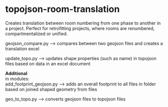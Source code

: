 # topojson-room-translation
Creates translation between room numbering from one phase to another in a project. Perfect for retrofitting projects, where rooms are renumbered, compartmentalized or unified. 

geojson_compare.py --> compares between two geojson files and creates a translation excel

update_topo.py --> updates shape properties (such as name) in topojson files based on data in an excel document

**Additional** <br>
in modules:<br>
add_footprint_geojson.py --> adds an overall footprint to all files in folder based on joined shaped geometry from files

geo_to_topo.py --> converts geojson files to topojson files
